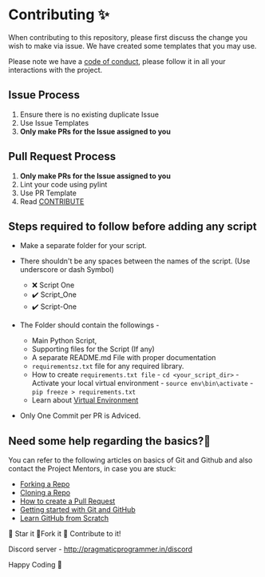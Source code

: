 # Contributing ✨

When contributing to this repository, please first discuss the change you wish to make via issue.
We have created some templates that you may use.

Please note we have a [code of conduct](CODE_OF_CONDUCT.md), please follow it in all your interactions with the project.

## Issue Process
1. Ensure there is no existing duplicate Issue
2. Use Issue Templates
3. **Only make PRs for the Issue assigned to you**

## Pull Request Process

1. **Only make PRs for the Issue assigned to you**
2. Lint your code using pylint
3. Use PR Template
4. Read [CONTRIBUTE](CONTRIBUTE/README.md)


## Steps required to follow before adding any script
- Make a separate folder for your script.

- There shouldn't be any spaces between the names of the script. (Use underscore or dash Symbol)

    - ❌ Script One
    - ✔️ Script_One
    - ✔️ Script-One
- The Folder should contain the followings -
    - Main Python Script,
    - Supporting files for the Script (If any)
    - A separate README.md File with proper documentation
    - `requirementsz.txt` file for any required library.
    - How to create `requirements.txt file` - `cd <your_script_dir>` - Activate your local virtual environment - `source env\bin\activate` - `pip freeze > requirements.txt`
    - Learn about [Virtual Environment](https://realpython.com/python-virtual-environments-a-primer/)

- Only One Commit per PR is Adviced.

## Need some help regarding the basics?🤔

You can refer to the following articles on basics of Git and Github and also contact the Project Mentors,
in case you are stuck:

- [Forking a Repo](https://help.github.com/en/github/getting-started-with-github/fork-a-repo)
- [Cloning a Repo](https://help.github.com/en/desktop/contributing-to-projects/creating-an-issue-or-pull-request)
- [How to create a Pull Request](https://opensource.com/article/19/7/create-pull-request-github)
- [Getting started with Git and GitHub](https://towardsdatascience.com/getting-started-with-git-and-github-6fcd0f2d4ac6)
- [Learn GitHub from Scratch](https://lab.github.com/githubtraining/introduction-to-github)

:star2: Star it :fork_and_knife:Fork it :handshake: Contribute to it!

Discord server  - http://pragmaticprogrammer.in/discord

Happy Coding :purple_heart:
